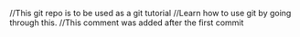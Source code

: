 //This git repo is to be used as a git tutorial
//Learn how to use git by going through this.
//This comment was added after the first commit
